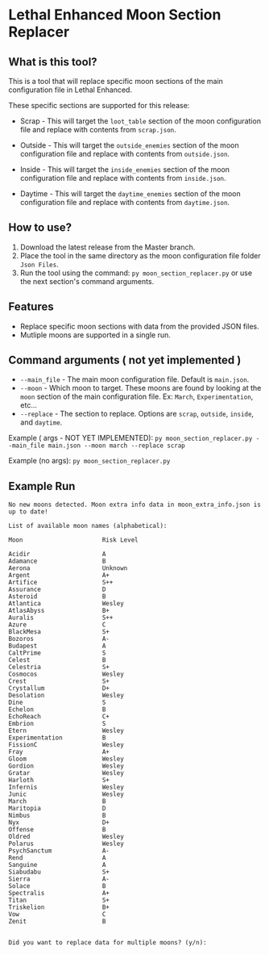 # Lethal Enhanced Moon Section Replacer

## What is this tool?

This is a tool that will replace specific moon sections of the main configuration file in Lethal Enhanced.

These specific sections are supported for this release:
 - Scrap - This will target the `loot_table` section of the moon configuration file and replace with contents from `scrap.json`.


 - Outside - This will target the `outside_enemies` section of the moon configuration file and replace with contents from `outside.json`.


 - Inside - This will target the `inside_enemies` section of the moon configuration file and replace with contents from `inside.json`.


 - Daytime - This will target the `daytime_enemies` section of the moon configuration file and replace with contents from `daytime.json`.

## How to use?

1. Download the latest release from the Master branch.
2. Place the tool in the same directory as the moon configuration file folder `Json Files`.
3. Run the tool using the command: `py moon_section_replacer.py` or use the next section's command arguments.

## Features
- Replace specific moon sections with data from the provided JSON files.
- Mutliple moons are supported in a single run.

## Command arguments ( not yet implemented )

- `--main_file` - The main moon configuration file. Default is `main.json`.
- `--moon` - Which moon to target. These moons are found by looking at the `moon` section of the main configuration file. Ex: `March`, `Experimentation`, etc...
- `--replace` - The section to replace. Options are `scrap`, `outside`, `inside`, and `daytime`.

Example ( args - NOT YET IMPLEMENTED): `py moon_section_replacer.py --main_file main.json --moon march --replace scrap`


Example (no args): `py moon_section_replacer.py`
## Example Run

```text
No new moons detected. Moon extra info data in moon_extra_info.json is up to date!

List of available moon names (alphabetical):

Moon                      Risk Level

Acidir                    A    
Adamance                  B    
Aerona                    Unknown
Argent                    A+   
Artifice                  S++  
Assurance                 D    
Asteroid                  B    
Atlantica                 Wesley
AtlasAbyss                B+   
Auralis                   S++  
Azure                     C    
BlackMesa                 S+   
Bozoros                   A-   
Budapest                  A    
CaltPrime                 S    
Celest                    B    
Celestria                 S+   
Cosmocos                  Wesley
Crest                     S+   
Crystallum                D+   
Desolation                Wesley
Dine                      S    
Echelon                   B    
EchoReach                 C+   
Embrion                   S    
Etern                     Wesley
Experimentation           B    
FissionC                  Wesley
Fray                      A+   
Gloom                     Wesley
Gordion                   Wesley
Gratar                    Wesley
Harloth                   S+   
Infernis                  Wesley
Junic                     Wesley
March                     B    
Maritopia                 D    
Nimbus                    B    
Nyx                       D+   
Offense                   B    
Oldred                    Wesley
Polarus                   Wesley
PsychSanctum              A-   
Rend                      A    
Sanguine                  A    
Siabudabu                 S+   
Sierra                    A-   
Solace                    B    
Spectralis                A+   
Titan                     S+   
Triskelion                B+   
Vow                       C    
Zenit                     B    


Did you want to replace data for multiple moons? (y/n): 
```